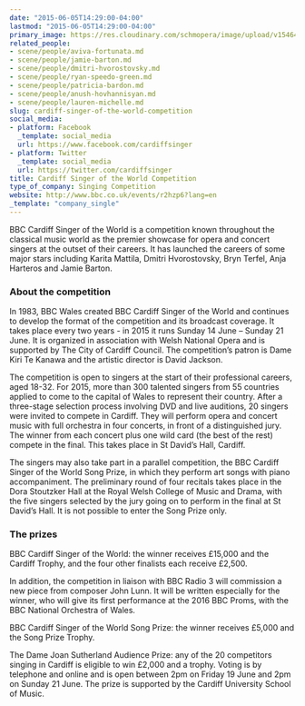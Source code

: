 ```yaml
---
date: "2015-06-05T14:29:00-04:00"
lastmod: "2015-06-05T14:29:00-04:00"
primary_image: https://res.cloudinary.com/schmopera/image/upload/v1546481424/media/2019/01/Logo-Cardiff.jpg
related_people:
- scene/people/aviva-fortunata.md
- scene/people/jamie-barton.md
- scene/people/dmitri-hvorostovsky.md
- scene/people/ryan-speedo-green.md
- scene/people/patricia-bardon.md
- scene/people/anush-hovhannisyan.md
- scene/people/lauren-michelle.md
slug: cardiff-singer-of-the-world-competition
social_media:
- platform: Facebook
  _template: social_media
  url: https://www.facebook.com/cardiffsinger
- platform: Twitter
  _template: social_media
  url: https://twitter.com/cardiffsinger
title: Cardiff Singer of the World Competition
type_of_company: Singing Competition
website: http://www.bbc.co.uk/events/r2hzp6?lang=en
_template: "company_single"
---
```

BBC Cardiff Singer of the World is a competition known throughout the classical music world as the premier showcase for opera and concert singers at the outset of their careers. It has launched the careers of some major stars including Karita Mattila, Dmitri Hvorostovsky, Bryn Terfel, Anja Harteros and Jamie Barton.

### About the competition

In 1983, BBC Wales created BBC Cardiff Singer of the World and continues to develop the format of the competition and its broadcast coverage. It takes place every two years - in 2015 it runs Sunday 14 June – Sunday 21 June. It is organized in association with Welsh National Opera and is supported by The City of Cardiff Council. The competition’s patron is Dame Kiri Te Kanawa and the artistic director is David Jackson.

The competition is open to singers at the start of their professional careers, aged 18-32. For 2015, more than 300 talented singers from 55 countries applied to come to the capital of Wales to represent their country. After a three-stage selection process involving DVD and live auditions, 20 singers were invited to compete in Cardiff. They will perform opera and concert music with full orchestra in four concerts, in front of a distinguished jury. The winner from each concert plus one wild card (the best of the rest) compete in the final. This takes place in St David’s Hall, Cardiff.

The singers may also take part in a parallel competition, the BBC Cardiff Singer of the World Song Prize, in which they perform art songs with piano accompaniment. The preliminary round of four recitals takes place in the Dora Stoutzker Hall at the Royal Welsh College of Music and Drama, with the five singers selected by the jury going on to perform in the final at St David’s Hall. It is not possible to enter the Song Prize only.

### The prizes

BBC Cardiff Singer of the World: the winner receives £15,000 and the Cardiff Trophy, and the four other finalists each receive £2,500.

In addition, the competition in liaison with BBC Radio 3 will commission a new piece from composer John Lunn. It will be written especially for the winner, who will give its first performance at the 2016 BBC Proms, with the BBC National Orchestra of Wales.

BBC Cardiff Singer of the World Song Prize: the winner receives £5,000 and the Song Prize Trophy.

The Dame Joan Sutherland Audience Prize: any of the 20 competitors singing in Cardiff is eligible to win £2,000 and a trophy. Voting is by telephone and online and is open between 2pm on Friday 19 June and 2pm on Sunday 21 June. The prize is supported by the Cardiff University School of Music.